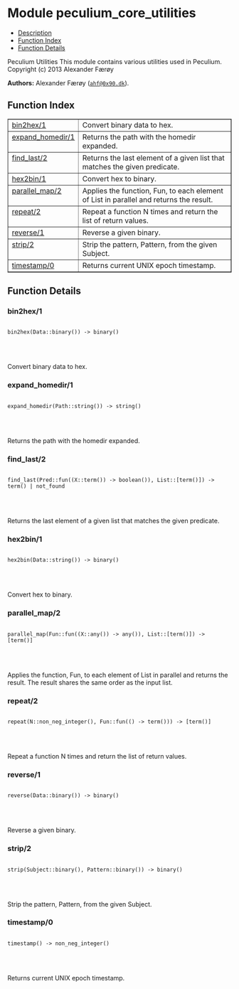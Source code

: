 

# Module peculium_core_utilities #
* [Description](#description)
* [Function Index](#index)
* [Function Details](#functions)


Peculium Utilities
This module contains various utilities used in Peculium.
Copyright (c)  2013 Alexander Færøy

__Authors:__ Alexander Færøy ([`ahf@0x90.dk`](mailto:ahf@0x90.dk)).
<a name="index"></a>

## Function Index ##


<table width="100%" border="1" cellspacing="0" cellpadding="2" summary="function index"><tr><td valign="top"><a href="#bin2hex-1">bin2hex/1</a></td><td>Convert binary data to hex.</td></tr><tr><td valign="top"><a href="#expand_homedir-1">expand_homedir/1</a></td><td>Returns the path with the homedir expanded.</td></tr><tr><td valign="top"><a href="#find_last-2">find_last/2</a></td><td>Returns the last element of a given list that matches the given predicate.</td></tr><tr><td valign="top"><a href="#hex2bin-1">hex2bin/1</a></td><td>Convert hex to binary.</td></tr><tr><td valign="top"><a href="#parallel_map-2">parallel_map/2</a></td><td>Applies the function, Fun, to each element of List in parallel and
returns the result.</td></tr><tr><td valign="top"><a href="#repeat-2">repeat/2</a></td><td>Repeat a function N times and return the list of return values.</td></tr><tr><td valign="top"><a href="#reverse-1">reverse/1</a></td><td>Reverse a given binary.</td></tr><tr><td valign="top"><a href="#strip-2">strip/2</a></td><td>Strip the pattern, Pattern, from the given Subject.</td></tr><tr><td valign="top"><a href="#timestamp-0">timestamp/0</a></td><td>Returns current UNIX epoch timestamp.</td></tr></table>


<a name="functions"></a>

## Function Details ##

<a name="bin2hex-1"></a>

### bin2hex/1 ###


<pre><code>
bin2hex(Data::binary()) -&gt; binary()
</code></pre>

<br></br>


Convert binary data to hex.
<a name="expand_homedir-1"></a>

### expand_homedir/1 ###


<pre><code>
expand_homedir(Path::string()) -&gt; string()
</code></pre>

<br></br>


Returns the path with the homedir expanded.
<a name="find_last-2"></a>

### find_last/2 ###


<pre><code>
find_last(Pred::fun((X::term()) -&gt; boolean()), List::[term()]) -&gt; term() | not_found
</code></pre>

<br></br>


Returns the last element of a given list that matches the given predicate.
<a name="hex2bin-1"></a>

### hex2bin/1 ###


<pre><code>
hex2bin(Data::string()) -&gt; binary()
</code></pre>

<br></br>


Convert hex to binary.
<a name="parallel_map-2"></a>

### parallel_map/2 ###


<pre><code>
parallel_map(Fun::fun((X::any()) -&gt; any()), List::[term()]) -&gt; [term()]
</code></pre>

<br></br>


Applies the function, Fun, to each element of List in parallel and
returns the result. The result shares the same order as the input list.
<a name="repeat-2"></a>

### repeat/2 ###


<pre><code>
repeat(N::non_neg_integer(), Fun::fun(() -&gt; term())) -&gt; [term()]
</code></pre>

<br></br>


Repeat a function N times and return the list of return values.
<a name="reverse-1"></a>

### reverse/1 ###


<pre><code>
reverse(Data::binary()) -&gt; binary()
</code></pre>

<br></br>


Reverse a given binary.
<a name="strip-2"></a>

### strip/2 ###


<pre><code>
strip(Subject::binary(), Pattern::binary()) -&gt; binary()
</code></pre>

<br></br>


Strip the pattern, Pattern, from the given Subject.
<a name="timestamp-0"></a>

### timestamp/0 ###


<pre><code>
timestamp() -&gt; non_neg_integer()
</code></pre>

<br></br>


Returns current UNIX epoch timestamp.
